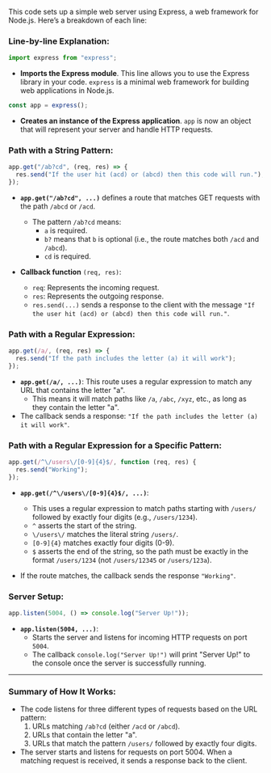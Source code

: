 This code sets up a simple web server using Express, a web framework for Node.js. Here’s a breakdown of each line:

### Line-by-line Explanation:

```js
import express from "express";
```

- **Imports the Express module**. This line allows you to use the Express library in your code. `express` is a minimal web framework for building web applications in Node.js.

```js
const app = express();
```

- **Creates an instance of the Express application**. `app` is now an object that will represent your server and handle HTTP requests.

### Path with a String Pattern:

```js
app.get("/ab?cd", (req, res) => {
  res.send("If the user hit (acd) or (abcd) then this code will run.");
});
```

- **`app.get("/ab?cd", ...)`** defines a route that matches GET requests with the path `/abcd` or `/acd`.

  - The pattern `/ab?cd` means:
    - `a` is required.
    - `b?` means that `b` is optional (i.e., the route matches both `/acd` and `/abcd`).
    - `cd` is required.

- **Callback function** `(req, res)`:
  - `req`: Represents the incoming request.
  - `res`: Represents the outgoing response.
  - `res.send(...)` sends a response to the client with the message `"If the user hit (acd) or (abcd) then this code will run."`.

### Path with a Regular Expression:

```js
app.get(/a/, (req, res) => {
  res.send("If the path includes the letter (a) it will work");
});
```

- **`app.get(/a/, ...)`**: This route uses a regular expression to match any URL that contains the letter "a".
  - This means it will match paths like `/a`, `/abc`, `/xyz`, etc., as long as they contain the letter "a".
- The callback sends a response: `"If the path includes the letter (a) it will work"`.

### Path with a Regular Expression for a Specific Pattern:

```js
app.get(/^\/users\/[0-9]{4}$/, function (req, res) {
  res.send("Working");
});
```

- **`app.get(/^\/users\/[0-9]{4}$/, ...)`**:

  - This uses a regular expression to match paths starting with `/users/` followed by exactly four digits (e.g., `/users/1234`).
  - `^` asserts the start of the string.
  - `\/users\/` matches the literal string `/users/`.
  - `[0-9]{4}` matches exactly four digits (0-9).
  - `$` asserts the end of the string, so the path must be exactly in the format `/users/1234` (not `/users/12345` or `/users/123a`).

- If the route matches, the callback sends the response `"Working"`.

### Server Setup:

```js
app.listen(5004, () => console.log("Server Up!"));
```

- **`app.listen(5004, ...)`**:
  - Starts the server and listens for incoming HTTP requests on port `5004`.
  - The callback `console.log("Server Up!")` will print "Server Up!" to the console once the server is successfully running.

---

### Summary of How It Works:

- The code listens for three different types of requests based on the URL pattern:
  1. URLs matching `/ab?cd` (either `/acd` or `/abcd`).
  2. URLs that contain the letter "a".
  3. URLs that match the pattern `/users/` followed by exactly four digits.
- The server starts and listens for requests on port 5004. When a matching request is received, it sends a response back to the client.
